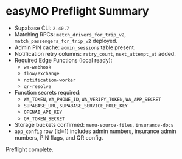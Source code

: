 # easyMO Preflight Summary

- Supabase CLI: `2.40.7`
- Matching RPCs: `match_drivers_for_trip_v2`, `match_passengers_for_trip_v2` deployed.
- Admin PIN cache: `admin_sessions` table present.
- Notification retry columns: `retry_count`, `next_attempt_at` added.
- Required Edge Functions (local ready):
  - `wa-webhook`
  - `flow/exchange`
  - `notification-worker`
  - `qr-resolve`
- Function secrets required:
  - `WA_TOKEN`, `WA_PHONE_ID`, `WA_VERIFY_TOKEN`, `WA_APP_SECRET`
  - `SUPABASE_URL`, `SUPABASE_SERVICE_ROLE_KEY`
  - `OPENAI_API_KEY`
  - `QR_TOKEN_SECRET`
- Storage buckets confirmed: `menu-source-files`, `insurance-docs`
- `app_config` row (id=1) includes admin numbers, insurance admin numbers, PIN flags, and QR config.

Preflight complete.

